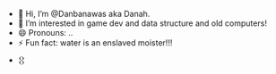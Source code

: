 - 👋 Hi, I’m @Danbanawas aka Danah.
- 👀 I’m interested in game dev and data structure and old computers!
- 😄 Pronouns: ..
- ⚡ Fun fact: water is an enslaved moister!!!
- 𒌐

<!---
Danbanawas/Danbanawas Danah Banawas is a ✨ special ✨ repository because its `README.md` (this file) appears on your GitHub profile.
You can click the Preview link to take a look at your changes.
--->
